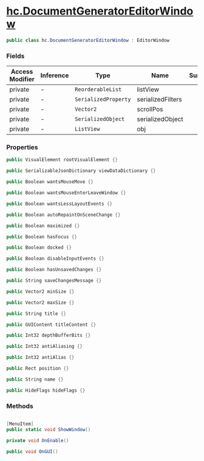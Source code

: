# [hc.DocumentGeneratorEditorWindow](#T:hc.DocumentGeneratorEditorWindow)

```csharp
public class hc.DocumentGeneratorEditorWindow : EditorWindow
```
### Fields
| Access Modifier | Inference | Type | Name | Summary | 
| --- | --- | --- | --- | --- | 
| private | - | `ReorderableList` | listView |  | 
| private | - | `SerializedProperty` | serializedFilters |  | 
| private | - | `Vector2` | scrollPos |  | 
| private | - | `SerializedObject` | serializedObject |  | 
| private | - | `ListView` | obj |  | 


### Properties
>
```csharp
public VisualElement rootVisualElement {} 

```
>
```csharp
public SerializableJsonDictionary viewDataDictionary {} 

```
>
```csharp
public Boolean wantsMouseMove {} 

```
>
```csharp
public Boolean wantsMouseEnterLeaveWindow {} 

```
>
```csharp
public Boolean wantsLessLayoutEvents {} 

```
>
```csharp
public Boolean autoRepaintOnSceneChange {} 

```
>
```csharp
public Boolean maximized {} 

```
>
```csharp
public Boolean hasFocus {} 

```
>
```csharp
public Boolean docked {} 

```
>
```csharp
public Boolean disableInputEvents {} 

```
>
```csharp
public Boolean hasUnsavedChanges {} 

```
>
```csharp
public String saveChangesMessage {} 

```
>
```csharp
public Vector2 minSize {} 

```
>
```csharp
public Vector2 maxSize {} 

```
>
```csharp
public String title {} 

```
>
```csharp
public GUIContent titleContent {} 

```
>
```csharp
public Int32 depthBufferBits {} 

```
>
```csharp
public Int32 antiAliasing {} 

```
>
```csharp
public Int32 antiAlias {} 

```
>
```csharp
public Rect position {} 

```
>
```csharp
public String name {} 

```
>
```csharp
public HideFlags hideFlags {} 

```
### Methods


```csharp

[MenuItem]
public static void ShowWindow()

```


```csharp
private void OnEnable()

```


```csharp
public void OnGUI()

```
